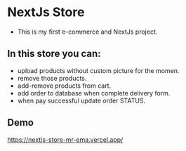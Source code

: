
# NextJs Store

- This is my first e-commerce and NextJs project.

## In this store you can:
- upload products without custom picture for the momen.
- remove those products.
- add-remove products from cart.
- add order to database when complete delivery form.
- when pay successful update order STATUS.

## Demo

https://nextjs-store-mr-ema.vercel.app/

